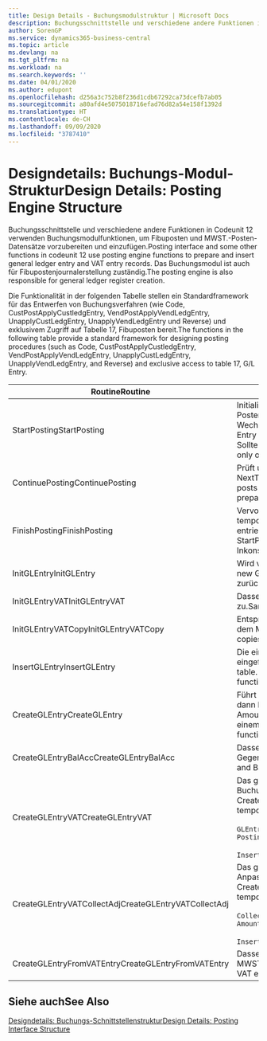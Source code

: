 ```yaml
---
title: Design Details - Buchungsmodulstruktur | Microsoft Docs
description: Buchungsschnittstelle und verschiedene andere Funktionen in Codeunit 12 verwenden Buchungsmodulfunktionen, um Fibuposten und MWST.-Posten-Datensätze vorzubereiten und einzufügen. Das Buchungsmodul ist auch für Fibupostenjournalerstellung zuständig.
author: SorenGP
ms.service: dynamics365-business-central
ms.topic: article
ms.devlang: na
ms.tgt_pltfrm: na
ms.workload: na
ms.search.keywords: ''
ms.date: 04/01/2020
ms.author: edupont
ms.openlocfilehash: d256a3c752b8f236d1cdb67292ca73dcefb7ab05
ms.sourcegitcommit: a80afd4e5075018716efad76d82a54e158f1392d
ms.translationtype: HT
ms.contentlocale: de-CH
ms.lasthandoff: 09/09/2020
ms.locfileid: "3787410"
---
```

# <a name="design-details-posting-engine-structure"></a><span data-ttu-id="f38aa-104">Designdetails: Buchungs-Modul-Struktur</span><span class="sxs-lookup"><span data-stu-id="f38aa-104">Design Details: Posting Engine Structure</span></span>
<span data-ttu-id="f38aa-105">Buchungsschnittstelle und verschiedene andere Funktionen in Codeunit 12 verwenden Buchungsmodulfunktionen, um Fibuposten und MWST.-Posten-Datensätze vorzubereiten und einzufügen.</span><span class="sxs-lookup"><span data-stu-id="f38aa-105">Posting interface and some other functions in codeunit 12 use posting engine functions to prepare and insert general ledger entry and VAT entry records.</span></span> <span data-ttu-id="f38aa-106">Das Buchungsmodul ist auch für Fibupostenjournalerstellung zuständig.</span><span class="sxs-lookup"><span data-stu-id="f38aa-106">The posting engine is also responsible for general ledger register creation.</span></span>  
  
 <span data-ttu-id="f38aa-107">Die Funktionalität in der folgenden Tabelle stellen ein Standardframework für das Entwerfen von Buchungsverfahren (wie Code, CustPostApplyCustledgEntry, VendPostApplyVendLedgEntry, UnapplyCustLedgEntry, UnapplyVendLedgEntry und Reverse) und exklusivem Zugriff auf Tabelle 17, Fibuposten bereit.</span><span class="sxs-lookup"><span data-stu-id="f38aa-107">The functions in the following table provide a standard framework for designing posting procedures (such as Code, CustPostApplyCustledgEntry, VendPostApplyVendLedgEntry, UnapplyCustLedgEntry, UnapplyVendLedgEntry, and Reverse) and exclusive access to table 17, G/L Entry.</span></span>  
  
|<span data-ttu-id="f38aa-108">Routine</span><span class="sxs-lookup"><span data-stu-id="f38aa-108">Routine</span></span>|<span data-ttu-id="f38aa-109">Description</span><span class="sxs-lookup"><span data-stu-id="f38aa-109">Description</span></span>|  
|-------------|---------------------------------------|  
|<span data-ttu-id="f38aa-110">StartPosting</span><span class="sxs-lookup"><span data-stu-id="f38aa-110">StartPosting</span></span>|<span data-ttu-id="f38aa-111">Initialisiert Buchungspuffer TempGLEntryBuf, sperrt Fibuposten- und MWST.-Posten-Tabellen und initialisiert Buchhaltungsperiode, Fibupostenjournal und Wechselkurs.</span><span class="sxs-lookup"><span data-stu-id="f38aa-111">Initializes posting buffer TempGLEntryBuf, locks G/L Entry and VAT Entry tables, and initializes Accounting Period, G/L Register, and Exchange Rate.</span></span> <span data-ttu-id="f38aa-112">Sollte nur einmal aufgerufen werden, dann ist NextEntryNo 0.</span><span class="sxs-lookup"><span data-stu-id="f38aa-112">Should be called only once, then NextEntryNo is 0.</span></span>|  
|<span data-ttu-id="f38aa-113">ContinuePosting</span><span class="sxs-lookup"><span data-stu-id="f38aa-113">ContinuePosting</span></span>|<span data-ttu-id="f38aa-114">Prüft und bucht nicht vereinnahmte MWST. für vorheriges Transaktioninkrement NextTransactionNo und bereitet das Buchen der nächsten Zeile vor.</span><span class="sxs-lookup"><span data-stu-id="f38aa-114">Checks and posts unrealized VAT for previous transaction increment NextTransactionNo and prepares post of next line.</span></span>|  
|<span data-ttu-id="f38aa-115">FinishPosting</span><span class="sxs-lookup"><span data-stu-id="f38aa-115">FinishPosting</span></span>|<span data-ttu-id="f38aa-116">Vervollständigt die Buchung durch das Einfügen von Fibuposten vom temporären Puffer in Datenbanktabelle.</span><span class="sxs-lookup"><span data-stu-id="f38aa-116">Completes posting by inserting G/L entries from temporary buffer into database table.</span></span> <span data-ttu-id="f38aa-117">Immer zusammen mit StartPosting verwendet.</span><span class="sxs-lookup"><span data-stu-id="f38aa-117">Always used together with StartPosting.</span></span> <span data-ttu-id="f38aa-118">Prüft auf Inkonsistenzen.</span><span class="sxs-lookup"><span data-stu-id="f38aa-118">Checks for inconsistencies.</span></span>|  
|<span data-ttu-id="f38aa-119">InitGLEntry</span><span class="sxs-lookup"><span data-stu-id="f38aa-119">InitGLEntry</span></span>|<span data-ttu-id="f38aa-120">Wird verwendet, um die neuen Fibuposten für Gen initialisieren.</span><span class="sxs-lookup"><span data-stu-id="f38aa-120">Used to initialize new G/L entry for Gen.</span></span> <span data-ttu-id="f38aa-121">Buch.-Blattzeile.</span><span class="sxs-lookup"><span data-stu-id="f38aa-121">Jnl Line.</span></span> <span data-ttu-id="f38aa-122">Gibt GLEntry als Parameter zurück.</span><span class="sxs-lookup"><span data-stu-id="f38aa-122">Returns GLEntry as parameter.</span></span>|  
|<span data-ttu-id="f38aa-123">InitGLEntryVAT</span><span class="sxs-lookup"><span data-stu-id="f38aa-123">InitGLEntryVAT</span></span>|<span data-ttu-id="f38aa-124">Dasselbe wie InitGLEntry, weist jedoch auch Gegenkontonr. und SummarizeVAT zu.</span><span class="sxs-lookup"><span data-stu-id="f38aa-124">Same as InitGLEntry, but also assigns Bal. Account No. and SummarizeVAT.</span></span>|  
|<span data-ttu-id="f38aa-125">InitGLEntryVATCopy</span><span class="sxs-lookup"><span data-stu-id="f38aa-125">InitGLEntryVATCopy</span></span>|<span data-ttu-id="f38aa-126">Entsprechend InitGLEntryVAT, aber kopiert auch Buchungsgruppendaten aus dem MWST.-Posten vor SummarizeVAT.</span><span class="sxs-lookup"><span data-stu-id="f38aa-126">Similar to InitGLEntryVAT, but also copies posting groups data from VAT Entry before SummarizeVAT.</span></span>|  
|<span data-ttu-id="f38aa-127">InsertGLEntry</span><span class="sxs-lookup"><span data-stu-id="f38aa-127">InsertGLEntry</span></span>|<span data-ttu-id="f38aa-128">Die einzige Funktion, die Fibuposten in globale TempGLEntryBuf-Tabelle eingefügt.</span><span class="sxs-lookup"><span data-stu-id="f38aa-128">The only function that inserts G/L entry into global TempGLEntryBuf table.</span></span> <span data-ttu-id="f38aa-129">Verwenden Sie immer diese Funktion für Einfügung.</span><span class="sxs-lookup"><span data-stu-id="f38aa-129">Always use this function for insert.</span></span>|  
|<span data-ttu-id="f38aa-130">CreateGLEntry</span><span class="sxs-lookup"><span data-stu-id="f38aa-130">CreateGLEntry</span></span>|<span data-ttu-id="f38aa-131">Führt ein InitGLEntry aus, weist zusätzlichen Währungs-Betrag zu und führt dann InsertGLEntry aus.</span><span class="sxs-lookup"><span data-stu-id="f38aa-131">Performs an InitGLEntry, assigns Additional Currency Amount, and then performs InsertGLEntry.</span></span> <span data-ttu-id="f38aa-132">Ersetzt mehrere Codezeilen mit einem einzigen Funktionsaufruf.</span><span class="sxs-lookup"><span data-stu-id="f38aa-132">Replaces several lines of code with a single function call.</span></span>|  
|<span data-ttu-id="f38aa-133">CreateGLEntryBalAcc</span><span class="sxs-lookup"><span data-stu-id="f38aa-133">CreateGLEntryBalAcc</span></span>|<span data-ttu-id="f38aa-134">Dasselbe wie CreateGLEntry, weist jedoch auch Gegenkontoart und Gegenkontonr. zu.</span><span class="sxs-lookup"><span data-stu-id="f38aa-134">Same as CreateGLEntry, but also assigns Bal. Account Type and Bal. Account No.</span></span>|  
|<span data-ttu-id="f38aa-135">CreateGLEntryVAT</span><span class="sxs-lookup"><span data-stu-id="f38aa-135">CreateGLEntryVAT</span></span>|<span data-ttu-id="f38aa-136">Das gleiche wie CreateGLEntry, aber mit zusätzlicher Verarbeitung für Buchungsgruppen und Speicherung im temporären MWST.-Puffer:</span><span class="sxs-lookup"><span data-stu-id="f38aa-136">Same as CreateGLEntry, but with additional processing for posting groups and saving to temporary VAT buffer:</span></span><br /><br /> `GLEntry.CopyPostingGroupsFromDtldCVBuf(DtldCVLedgEntryBuf,GenJnlLine."Gen. Posting Type");`<br /><br /> `InsertVATEntriesFromTemp(DtldCVLedgEntryBuf,GLEntry);`|  
|<span data-ttu-id="f38aa-137">CreateGLEntryVATCollectAdj</span><span class="sxs-lookup"><span data-stu-id="f38aa-137">CreateGLEntryVATCollectAdj</span></span>|<span data-ttu-id="f38aa-138">Das gleiche wie CreateGLEntry, aber mit zusätzlicher Sammlung von Anpassungen und Speicherung im temporären MWST.-Puffer:</span><span class="sxs-lookup"><span data-stu-id="f38aa-138">Same as CreateGLEntry, but with additional collection of adjustments and saving to temporary VAT buffer:</span></span><br /><br /> `CollectAdjustment(AdjAmount,GLEntry.Amount,GLEntry."Additional-Currency Amount",OriginalDateSet);`<br /><br /> `InsertVATEntriesFromTemp(DtldCVLedgEntryBuf,GLEntry);`|  
|<span data-ttu-id="f38aa-139">CreateGLEntryFromVATEntry</span><span class="sxs-lookup"><span data-stu-id="f38aa-139">CreateGLEntryFromVATEntry</span></span>|<span data-ttu-id="f38aa-140">Dasselbe wie CreateGLEntry, kopiert jedoch auch Buchungsgruppen von MWST.-Posten.</span><span class="sxs-lookup"><span data-stu-id="f38aa-140">Same as CreateGLEntry, but also copies posting groups from VAT entry.</span></span>|  
  
## <a name="see-also"></a><span data-ttu-id="f38aa-141">Siehe auch</span><span class="sxs-lookup"><span data-stu-id="f38aa-141">See Also</span></span>  
 [<span data-ttu-id="f38aa-142">Designdetails: Buchungs-Schnittstellenstruktur</span><span class="sxs-lookup"><span data-stu-id="f38aa-142">Design Details: Posting Interface Structure</span></span>](design-details-posting-interface-structure.md)